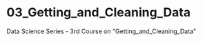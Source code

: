 03_Getting_and_Cleaning_Data
============================

Data Science Series - 3rd Course on "Getting_and_Cleaning_Data"
